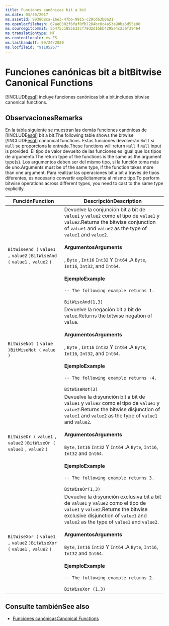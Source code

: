 ```yaml
---
title: Funciones canónicas bit a bit
ms.date: 03/30/2017
ms.assetid: 993868ca-16e3-47b6-9915-c29cd63b0a21
ms.openlocfilehash: 67ae0302f6faf0fb7284bc0c4a53a90ba6d55e08
ms.sourcegitcommit: 5b475c1855b32cf78d2d1bbb4295e4c236f39464
ms.translationtype: MT
ms.contentlocale: es-ES
ms.lasthandoff: 09/24/2020
ms.locfileid: "91185267"
---
```

# <a name="bitwise-canonical-functions"></a><span data-ttu-id="c5f46-102">Funciones canónicas bit a bit</span><span class="sxs-lookup"><span data-stu-id="c5f46-102">Bitwise Canonical Functions</span></span>

[!INCLUDE[esql](../../../../../../includes/esql-md.md)] <span data-ttu-id="c5f46-103">incluye funciones canónicas bit a bit.</span><span class="sxs-lookup"><span data-stu-id="c5f46-103">includes bitwise canonical functions.</span></span>  
  
## <a name="remarks"></a><span data-ttu-id="c5f46-104">Observaciones</span><span class="sxs-lookup"><span data-stu-id="c5f46-104">Remarks</span></span>  

 <span data-ttu-id="c5f46-105">En la tabla siguiente se muestran las demás funciones canónicas de [!INCLUDE[esql](../../../../../../includes/esql-md.md)] bit a bit.</span><span class="sxs-lookup"><span data-stu-id="c5f46-105">The following table shows the bitwise [!INCLUDE[esql](../../../../../../includes/esql-md.md)] canonical functions.</span></span> <span data-ttu-id="c5f46-106">Estas funciones devolverán `Null` si `Null` se proporciona la entrada.</span><span class="sxs-lookup"><span data-stu-id="c5f46-106">These functions will return `Null` if `Null` input is provided.</span></span> <span data-ttu-id="c5f46-107">El tipo de valor devuelto de las funciones es igual que los tipos de argumento.</span><span class="sxs-lookup"><span data-stu-id="c5f46-107">The return type of the functions is the same as the argument type(s).</span></span> <span data-ttu-id="c5f46-108">Los argumentos deben ser del mismo tipo, si la función toma más de uno.</span><span class="sxs-lookup"><span data-stu-id="c5f46-108">Arguments must be of the same type, if the function takes more than one argument.</span></span> <span data-ttu-id="c5f46-109">Para realizar las operaciones bit a bit a través de tipos diferentes, es necesario convertir explícitamente al mismo tipo.</span><span class="sxs-lookup"><span data-stu-id="c5f46-109">To perform bitwise operations across different types, you need to cast to the same type explicitly.</span></span>  
  
|<span data-ttu-id="c5f46-110">Función</span><span class="sxs-lookup"><span data-stu-id="c5f46-110">Function</span></span>|<span data-ttu-id="c5f46-111">Descripción</span><span class="sxs-lookup"><span data-stu-id="c5f46-111">Description</span></span>|  
|--------------|-----------------|  
|<span data-ttu-id="c5f46-112">`BitWiseAnd (` `value1` `,`  `value2` `)`</span><span class="sxs-lookup"><span data-stu-id="c5f46-112">`BitWiseAnd (` `value1` `,`  `value2` `)`</span></span>|<span data-ttu-id="c5f46-113">Devuelve la conjunción bit a bit de `value1` y `value2` como el tipo de `value1` y `value2`.</span><span class="sxs-lookup"><span data-stu-id="c5f46-113">Returns the bitwise conjunction of `value1` and `value2` as the type of `value1` and `value2`.</span></span><br /><br /> <span data-ttu-id="c5f46-114">**Argumentos**</span><span class="sxs-lookup"><span data-stu-id="c5f46-114">**Arguments**</span></span><br /><br /> <span data-ttu-id="c5f46-115">, `Byte` , `Int16` `Int32` Y `Int64` .</span><span class="sxs-lookup"><span data-stu-id="c5f46-115">A `Byte`, `Int16`, `Int32`, and `Int64`.</span></span><br /><br /> <span data-ttu-id="c5f46-116">**Ejemplo**</span><span class="sxs-lookup"><span data-stu-id="c5f46-116">**Example**</span></span><br /><br /> `-- The following example returns 1.`<br /><br /> `BitWiseAnd(1,3)`|  
|<span data-ttu-id="c5f46-117">`BitWiseNot (` `value` `)`</span><span class="sxs-lookup"><span data-stu-id="c5f46-117">`BitWiseNot (` `value` `)`</span></span>|<span data-ttu-id="c5f46-118">Devuelve la negación bit a bit de `value`.</span><span class="sxs-lookup"><span data-stu-id="c5f46-118">Returns the bitwise negation of `value`.</span></span><br /><br /> <span data-ttu-id="c5f46-119">**Argumentos**</span><span class="sxs-lookup"><span data-stu-id="c5f46-119">**Arguments**</span></span><br /><br /> <span data-ttu-id="c5f46-120">, `Byte` , `Int16` `Int32` Y `Int64` .</span><span class="sxs-lookup"><span data-stu-id="c5f46-120">A `Byte`, `Int16`, `Int32`, and `Int64`.</span></span><br /><br /> <span data-ttu-id="c5f46-121">**Ejemplo**</span><span class="sxs-lookup"><span data-stu-id="c5f46-121">**Example**</span></span><br /><br /> `-- The following example returns -4.`<br /><br /> `BitWiseNot(3)`|  
|<span data-ttu-id="c5f46-122">`BitWiseOr (` `value1` `,`  `value2` `)`</span><span class="sxs-lookup"><span data-stu-id="c5f46-122">`BitWiseOr (` `value1` `,`  `value2` `)`</span></span>|<span data-ttu-id="c5f46-123">Devuelve la disyunción bit a bit de `value1` y `value2` como el tipo de `value1` y `value2`.</span><span class="sxs-lookup"><span data-stu-id="c5f46-123">Returns the bitwise disjunction of `value1` and `value2` as the type of `value1` and `value2`.</span></span><br /><br /> <span data-ttu-id="c5f46-124">**Argumentos**</span><span class="sxs-lookup"><span data-stu-id="c5f46-124">**Arguments**</span></span><br /><br /> <span data-ttu-id="c5f46-125">`Byte`, `Int16` `Int32` Y `Int64` .</span><span class="sxs-lookup"><span data-stu-id="c5f46-125">A `Byte`, `Int16`, `Int32` and `Int64`.</span></span><br /><br /> <span data-ttu-id="c5f46-126">**Ejemplo**</span><span class="sxs-lookup"><span data-stu-id="c5f46-126">**Example**</span></span><br /><br /> `-- The following example returns 3.`<br /><br /> `BitWiseOr(1,3)`|  
|<span data-ttu-id="c5f46-127">`BitWiseXor (` `value1` `,`  `value2` `)`</span><span class="sxs-lookup"><span data-stu-id="c5f46-127">`BitWiseXor (` `value1` `,`  `value2` `)`</span></span>|<span data-ttu-id="c5f46-128">Devuelve la disyunción exclusiva bit a bit de `value1` y `value2` como el tipo de `value1` y `value2`.</span><span class="sxs-lookup"><span data-stu-id="c5f46-128">Returns the bitwise exclusive disjunction of `value1` and `value2` as the type of `value1` and `value2`.</span></span><br /><br /> <span data-ttu-id="c5f46-129">**Argumentos**</span><span class="sxs-lookup"><span data-stu-id="c5f46-129">**Arguments**</span></span><br /><br /> <span data-ttu-id="c5f46-130">`Byte`, `Int16` `Int32` Y `Int64` .</span><span class="sxs-lookup"><span data-stu-id="c5f46-130">A `Byte`, `Int16`, `Int32` and `Int64`.</span></span><br /><br /> <span data-ttu-id="c5f46-131">**Ejemplo**</span><span class="sxs-lookup"><span data-stu-id="c5f46-131">**Example**</span></span><br /><br /> `-- The following example returns 2.`<br /><br /> `BitWiseXor (1,3)`|  
  
## <a name="see-also"></a><span data-ttu-id="c5f46-132">Consulte también</span><span class="sxs-lookup"><span data-stu-id="c5f46-132">See also</span></span>

- [<span data-ttu-id="c5f46-133">Funciones canónicas</span><span class="sxs-lookup"><span data-stu-id="c5f46-133">Canonical Functions</span></span>](canonical-functions.md)
